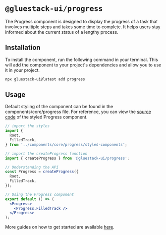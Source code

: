 # `@gluestack-ui/progress`

The Progress component is designed to display the progress of a task that involves multiple steps and takes some time to complete. It helps users stay informed about the current status of a lengthy process.

## Installation

To install the component, run the following command in your terminal. This will add the component to your project's dependencies and allow you to use it in your project.

```sh
npx gluestack-ui@latest add progress
```

## Usage

Default styling of the component can be found in the components/core/progress file. For reference, you can view the [source code](https://github.com/gluestack/gluestack-ui/blob/main/example/storybook/src/ui-components/Progress/styled-components/index.tsx) of the styled Progress component.

```jsx
// import the styles
import {
  Root,
  FilledTrack,
} from '../components/core/progress/styled-components';

// import the createProgress function
import { createProgress } from '@gluestack-ui/progress';

// Understanding the API
const Progress = createProgress({
  Root,
  FilledTrack,
});

// Using the Progress component
export default () => (
  <Progress>
    <Progress.FilledTrack />
  </Progress>
);
```

More guides on how to get started are available
[here](https://ui.gluestack.io/docs/).
